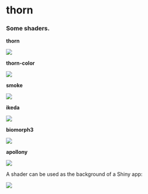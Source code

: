 # thorn

### Some shaders.

**thorn** 

![](https://thumbs.gfycat.com/PoisedBriskGypsymoth-size_restricted.gif)

**thorn-color** 

![](https://thumbs.gfycat.com/TheseNervousGelding-size_restricted.gif)

**smoke** 

![](https://thumbs.gfycat.com/UnhappyIllustriousJay-size_restricted.gif)

**ikeda** 

![](https://thumbs.gfycat.com/MeaslyImprobableAtlanticspadefish-size_restricted.gif)

**biomorph3** 

![](https://thumbs.gfycat.com/ObeseGrizzledBlacknorwegianelkhound-size_restricted.gif)

**apollony** 

![](https://thumbs.gfycat.com/PhonyRareLaughingthrush-size_restricted.gif)


A shader can be used as the background of a Shiny app:

![](https://thumbs.gfycat.com/ReflectingCandidFruitbat-size_restricted.gif)
